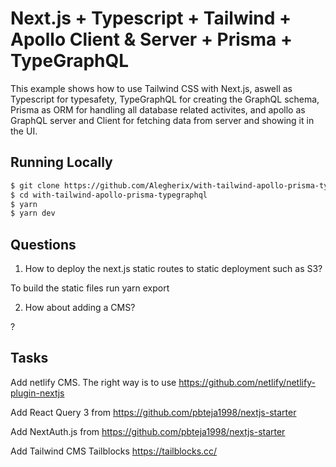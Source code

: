 # Next.js + Typescript + Tailwind + Apollo Client & Server + Prisma + TypeGraphQL

This example shows how to use Tailwind CSS with Next.js, aswell as Typescript for typesafety, TypeGraphQL for creating the GraphQL schema,
Prisma as ORM for handling all database related activites, and apollo as GraphQL server and Client for fetching data from server and showing it in the UI.

## Running Locally

```bash
$ git clone https://github.com/Alegherix/with-tailwind-apollo-prisma-typegraphql.git
$ cd with-tailwind-apollo-prisma-typegraphql
$ yarn
$ yarn dev
```

## Questions

1. How to deploy the next.js static routes to static deployment such as S3?

To build the static files run yarn export

2. How about adding a CMS?

?

## Tasks

Add netlify CMS. The right way is to use https://github.com/netlify/netlify-plugin-nextjs

Add React Query 3 from https://github.com/pbteja1998/nextjs-starter

Add NextAuth.js from https://github.com/pbteja1998/nextjs-starter

Add Tailwind CMS Tailblocks https://tailblocks.cc/